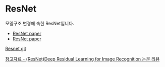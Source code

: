 # ResNet

모델구조 변경에 속한 ResNet입니다.

- [ResNet paper](https://arxiv.org/pdf/1603.05027.pdf)
- [ResNet paper](https://arxiv.org/pdf/1512.03385.pdf)

[Resnet git](https://github.com/KaimingHe/resnet-1k-layers)

[참고자료 - (ResNet)Deep Residual Learning for Image Recognition 논문 리뷰](https://tobigs.gitbook.io/tobigs/deep-learning/computer-vision/resnet-deep-residual-learning-for-image-recognition)
